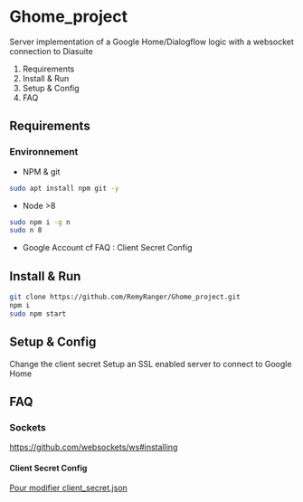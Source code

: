 # Ghome_project
Server implementation of a Google Home/Dialogflow logic with a websocket connection to Diasuite

1. Requirements
2. Install & Run
3. Setup & Config
5. FAQ

## Requirements
### Environnement 
* NPM & git
```bash
sudo apt install npm git -y 
```
* Node >8
```bash
sudo npm i -g n
sudo n 8
```

* Google Account
cf FAQ : Client Secret Config

## Install & Run
```bash
git clone https://github.com/RemyRanger/Ghome_project.git
npm i
sudo npm start
```
## Setup & Config
Change the client secret
Setup an SSL enabled server to connect to Google Home

## FAQ

### Sockets
https://github.com/websockets/ws#installing

#### Client Secret Config
[Pour modifier client_secret.json](https://developers.google.com/gmail/api/auth/web-server)
